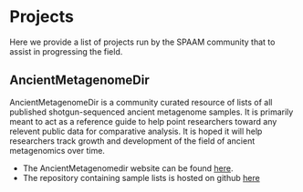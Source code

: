 # Projects

Here we provide a list of projects run by the SPAAM community that to assist in
progressing the field.

## AncientMetagenomeDir

AncientMetagenomeDir is a community curated resource of lists of all published
shotgun-sequenced ancient metagenome samples. It is primarily meant to act as a
reference guide to help point researchers toward any relevent public data for
comparative analysis. It is hoped it will help researchers track growth and
development of the field of ancient metagenomics over time.

- The AncientMetagenomedir website can be found
  [here](https://spaam-workshop.github.io/AncientMetagenomeDir/).
- The repository containing sample lists is hosted on github
  [here](https://github.com/SPAAM-workshop/AncientMetagenomeDir)